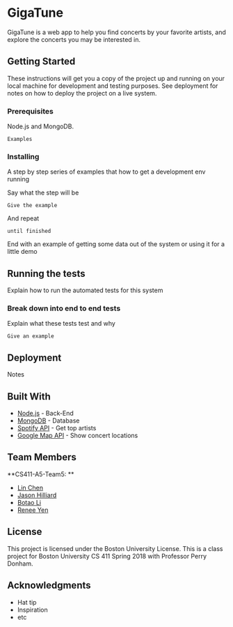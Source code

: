 
# GigaTune

GigaTune is a web app to help you find concerts by your favorite artists, and explore the concerts you may be interested in.

## Getting Started

These instructions will get you a copy of the project up and running on your local machine for development and testing purposes. See deployment for notes on how to deploy the project on a live system.

### Prerequisites

Node.js and MongoDB.

```
Examples
```

### Installing

A step by step series of examples that how to get a development env running

Say what the step will be

```
Give the example
```

And repeat

```
until finished
```

End with an example of getting some data out of the system or using it for a little demo

## Running the tests

Explain how to run the automated tests for this system

### Break down into end to end tests

Explain what these tests test and why

```
Give an example
```

## Deployment

Notes

## Built With

* [Node.js](https://nodejs.org/en/) - Back-End
* [MongoDB](https://www.mongodb.com) - Database
* [Spotify API](https://beta.developer.spotify.com/callback/) - Get top artists
* [Google Map API](https://developers.google.com/maps/) - Show concert locations

## Team Members

**CS411-A5-Team5: **

* [Lin Chen](https://github.com/LiryChen)
* [Jason Hilliard](https://github.com/jrhill95)
* [Botao Li](https://github.com/TonyStarkLi)
* [Renee Yen](https://github.com/ryen97)


## License

This project is licensed under the Boston University License. This is a class project for Boston University CS 411 Spring 2018 with Professor Perry Donham.

## Acknowledgments

* Hat tip 
* Inspiration
* etc

